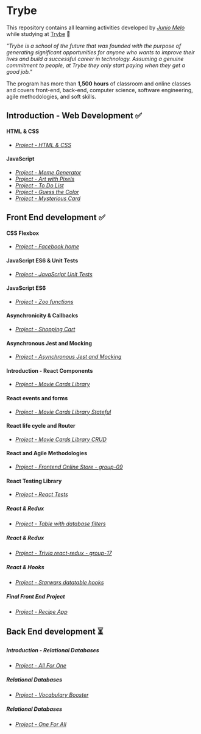 # Trybe

This repository contains all learning activities developed by *[Junio Melo](https://github.com/juniomelos)* while studying at [Trybe](https://www.betrybe.com/) :rocket:

*"Trybe is a school of the future that was founded with the purpose of generating significant opportunities for anyone who wants to improve their lives and build a successful career in technology. Assuming a genuine commitment to people, at Trybe they only start paying when they get a good job."*

The program has more than **1,500 hours** of classroom and online classes and covers front-end, back-end, computer science, software engineering, agile methodologies, and soft skills.


## Introduction - Web Development :white_check_mark:
#### HTML & CSS
- *[Project - HTML & CSS](#)*
#### JavaScript
- *[Project - Meme Generator](#)*
- *[Project - Art with Pixels](#)*
- *[Project - To Do List](#)*
- *[Project - Guess the Color](#)*
- *[Project - Mysterious Card](#)*

## Front End development :white_check_mark:
#### CSS Flexbox
- *[Project - Facebook home](#)*
#### JavaScript ES6 & Unit Tests
- *[Project - JavaScript Unit Tests](#)*
#### JavaScript ES6
- *[Project - Zoo functions](#)*
#### Asynchronicity & Callbacks
- *[Project - Shopping Cart](#)*
#### Asynchronous Jest and Mocking
- *[Project - Asynchronous Jest and Mocking](#)*
#### Introduction - React Components
- *[Project - Movie Cards Library](#)*
#### React events and forms
- *[Project - Movie Cards Library Stateful](#)*
#### React life cycle and Router
- *[Project - Movie Cards Library CRUD](#)*
#### React and Agile Methodologies
- *[Project - Frontend Online Store - group-09](#)*
#### React Testing Library
- *[Project - React Tests](#)*
##### React & Redux
- *[Project - Table with database filters](#)*
##### React & Redux
- *[Project - Trivia react-redux - group-17](#)*
##### React & Hooks
- *[Project - Starwars datatable hooks](#)*
##### Final Front End Project
- *[Project - Recipe App](#)*

## Back End development :hourglass_flowing_sand:
##### Introduction - Relational Databases
- *[Project - All For One](#)*
##### Relational Databases
- *[Project - Vocabulary Booster](#)*
##### Relational Databases
- *[Project - One For All](#)*

